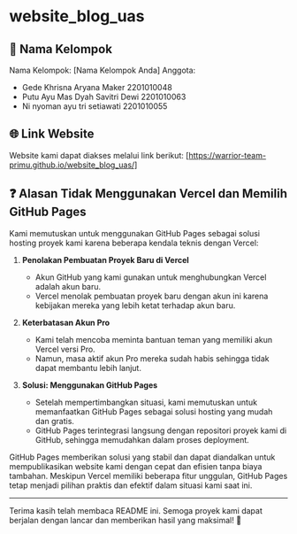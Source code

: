 # website_blog_uas

## 📌 Nama Kelompok
Nama Kelompok: [Nama Kelompok Anda]
Anggota:
- Gede Khrisna Aryana Maker 2201010048
- Putu Ayu Mas Dyah Savitri Dewi 2201010063
- Ni nyoman ayu tri setiawati 2201010055

## 🌐 Link Website
Website kami dapat diakses melalui link berikut:
[https://warrior-team-primu.github.io/website_blog_uas/]

## ❓ Alasan Tidak Menggunakan Vercel dan Memilih GitHub Pages
Kami memutuskan untuk menggunakan GitHub Pages sebagai solusi hosting proyek kami karena beberapa kendala teknis dengan Vercel:

1. **Penolakan Pembuatan Proyek Baru di Vercel**
   - Akun GitHub yang kami gunakan untuk menghubungkan Vercel adalah akun baru.
   - Vercel menolak pembuatan proyek baru dengan akun ini karena kebijakan mereka yang lebih ketat terhadap akun baru.

2. **Keterbatasan Akun Pro**
   - Kami telah mencoba meminta bantuan teman yang memiliki akun Vercel versi Pro.
   - Namun, masa aktif akun Pro mereka sudah habis sehingga tidak dapat membantu lebih lanjut.

3. **Solusi: Menggunakan GitHub Pages**
   - Setelah mempertimbangkan situasi, kami memutuskan untuk memanfaatkan GitHub Pages sebagai solusi hosting yang mudah dan gratis.
   - GitHub Pages terintegrasi langsung dengan repositori proyek kami di GitHub, sehingga memudahkan dalam proses deployment.

GitHub Pages memberikan solusi yang stabil dan dapat diandalkan untuk mempublikasikan website kami dengan cepat dan efisien tanpa biaya tambahan. Meskipun Vercel memiliki beberapa fitur unggulan, GitHub Pages tetap menjadi pilihan praktis dan efektif dalam situasi kami saat ini.

---
Terima kasih telah membaca README ini. Semoga proyek kami dapat berjalan dengan lancar dan memberikan hasil yang maksimal! 🚀

